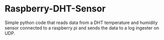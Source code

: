 # Raspberry-DHT-Sensor

Simple python code that reads data from a DHT temperature and humidity sensor connected to a raspberry pi and sends the data to a log ingester on UDP.
